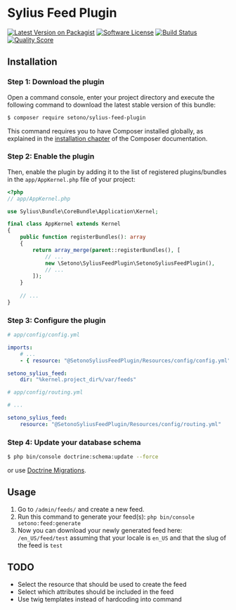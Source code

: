 # Sylius Feed Plugin

[![Latest Version on Packagist][ico-version]][link-packagist]
[![Software License][ico-license]](LICENSE)
[![Build Status][ico-travis]][link-travis]
[![Quality Score][ico-code-quality]][link-code-quality]

## Installation

### Step 1: Download the plugin

Open a command console, enter your project directory and execute the following command to download the latest stable version of this bundle:

```bash
$ composer require setono/sylius-feed-plugin
```

This command requires you to have Composer installed globally, as explained in the [installation chapter](https://getcomposer.org/doc/00-intro.md) of the Composer documentation.


### Step 2: Enable the plugin

Then, enable the plugin by adding it to the list of registered plugins/bundles
in the `app/AppKernel.php` file of your project:

```php
<?php
// app/AppKernel.php

use Sylius\Bundle\CoreBundle\Application\Kernel;

final class AppKernel extends Kernel
{
    public function registerBundles(): array
    {
        return array_merge(parent::registerBundles(), [
            // ...
            new \Setono\SyliusFeedPlugin\SetonoSyliusFeedPlugin(),
            // ...
        ]);
    }
    
    // ...
}
```

### Step 3: Configure the plugin

```yaml
# app/config/config.yml

imports:
    # ...
    - { resource: "@SetonoSyliusFeedPlugin/Resources/config/config.yml" }

setono_sylius_feed:
    dir: "%kernel.project_dir%/var/feeds"
```

```yaml
# app/config/routing.yml

# ...

setono_sylius_feed:
    resource: "@SetonoSyliusFeedPlugin/Resources/config/routing.yml"
```


### Step 4: Update your database schema
```bash
$ php bin/console doctrine:schema:update --force
```

or use [Doctrine Migrations](https://symfony.com/doc/master/bundles/DoctrineMigrationsBundle/index.html).

## Usage

1. Go to `/admin/feeds/` and create a new feed.
2. Run this command to generate your feed(s): `php bin/console setono:feed:generate`
3. Now you can download your newly generated feed here: `/en_US/feed/test` assuming that your locale is `en_US` and that the slug of the feed is `test`

## TODO
- Select the resource that should be used to create the feed
- Select which attributes should be included in the feed
- Use twig templates instead of hardcoding into command

[ico-version]: https://img.shields.io/packagist/v/setono/sylius-feed-plugin.svg?style=flat-square
[ico-license]: https://img.shields.io/badge/license-MIT-brightgreen.svg?style=flat-square
[ico-travis]: https://img.shields.io/travis/Setono/SyliusFeedPlugin/master.svg?style=flat-square
[ico-code-quality]: https://img.shields.io/scrutinizer/g/Setono/SyliusFeedPlugin.svg?style=flat-square

[link-packagist]: https://packagist.org/packages/setono/sylius-feed-plugin
[link-travis]: https://travis-ci.org/Setono/SyliusFeedPlugin
[link-code-quality]: https://scrutinizer-ci.com/g/Setono/SyliusFeedPlugin